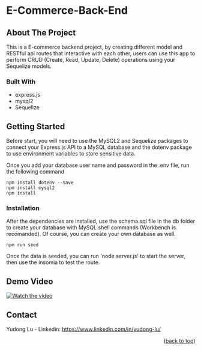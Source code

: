 # E-Commerce-Back-End

<!-- ABOUT THE PROJECT -->
## About The Project

This is a E-commerce backend project, by creating different model and RESTful api routes that interactive with each other, users can use this app to perform CRUD (Create, Read, Update, Delete) operations using your Sequelize models.  



### Built With

* express.js 
* mysql2 
* Sequelize



<!-- GETTING STARTED -->
## Getting Started

Before start, you will need to use the MySQL2 and Sequelize packages to connect your Express.js API to a MySQL database and the dotenv package to use environment variables to store sensitive data.

Once you add your database user name and password in the .env file, run the following command
  ```
  npm install dotenv --save
  npm install mysql2
  npm install
  ```
 
 ### Installation
After the dependencies are installed, use the schema.sql file in the db folder to create your database with MySQL shell commands (Workbench is recomanded).
Of course, you can create your own database as well.
  ```
npm run seed
  ```
Once the data is seeded, you can run 'node server.js' to start the server, then use the insomia to test the route. 

<!-- USAGE EXAMPLES -->
## Demo Video


[![Watch the video](https://img.youtube.com/vi/tMLScCHLedo/maxresdefault.jpg)](https://youtu.be/tMLScCHLedo)

<!-- CONTACT -->
## Contact

Yudong Lu - Linkedin: https://www.linkedin.com/in/yudong-lu/

<p align="right">(<a href="#top">back to top</a>)</p>
